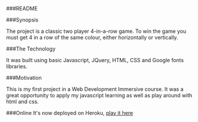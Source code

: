 ###README

###Synopsis

The project is a classic two player 4-in-a-row game. To win the game you must get 4 in a row of the same colour, either horizontally or vertically. 


###The Technology

It was built using basic Javascript, JQuery, HTML, CSS and Google fonts libraries.


###Motivation

This is my first project in a Web Development Immersive course. It was a great opportunity to apply my javascript learning as well as play around with html and css. 

###Online
It's now deployed on Heroku, [play it here](https://shielded-dusk-8776.herokuapp.com/)
